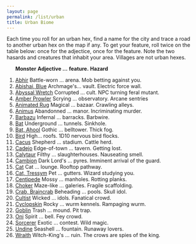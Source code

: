```yaml
---
layout: page
permalink: /list/urban
title: Urban Biome
---
```


Each time you roll for an urban hex, find a name for the city and trace a road to another urban hex on the map if any. To get your feature, roll twice on the table below: once for the adjectice, once for the feature. Note the two hasards and creatures that inhabit your area. Villages are not urban hexes.

&nbsp; &nbsp; &nbsp; <span class="a">**Monster**</span> <span class="bb">**Adjective ...**</span> <span class="cc">**feature.**</span> **Hazard**

1. <span class="a">[Abhir](/monsters/abhir)</span> <span class="b">Battle-worn ...</span>  <span class="c">arena.</span> <span class="d">Mob betting against you.</span> 
1. <span class="a">[Abishai, Blue](/monsters/abishai-blue)</span> <span class="b">Archmage's...</span>  <span class="c">vault.</span> <span class="d">Electric force wall.</span> 
1. <span class="a">[Abyssal Wretch](/monsters/abyssal-wretch)</span> <span class="b">Corrupted ...</span>  <span class="c">cult.</span> <span class="d">NPC turning feral mutant.</span> 
1. <span class="a">[Amber Prowler](/monsters/amber-prowler)</span> <span class="b">Scrying ...</span>  <span class="c">observatory.</span> <span class="d">Arcane sentries</span> 
1. <span class="a">[Animated Rug](/monsters/animated-rug)</span> <span class="b">Magical ...</span>  <span class="c">bazaar.</span> <span class="d">Crawling alleys.</span> 
1. <span class="a">[Animus](/monsters/animus)</span> <span class="b">Abandonned ...</span>  <span class="c">manor.</span> <span class="d">Incriminating murder.</span> 
1. <span class="a">[Barbazu](/monsters/barbazu)</span> <span class="b">Infernal ...</span>  <span class="c">barracks.</span> <span class="d">Barbwire.</span> 
1. <span class="a">[Bat](/monsters/bat)</span> <span class="b">Underground ...</span>  <span class="c">tunnels.</span> <span class="d">Sinkhole.</span>
1. <span class="a">[Bat, Ahool](/monsters/bat)</span> <span class="b">Gothic ...</span>  <span class="c">belltower.</span> <span class="d">Thick fog.</span>
1. <span class="a">[Bird](/monsters/bird)</span> <span class="b">High...</span>  <span class="c">roofs.</span> <span class="d">1D10 nervous bird flocks.</span>
1. <span class="a">[Cacus](/monsters/cacus)</span> <span class="b">Shepherd ...</span>  <span class="c">stadium.</span> <span class="d">Cattle herd.</span>
1. <span class="a">[Cadejo](/monsters/cadejo)</span> <span class="b">Edge-of-town ...</span>  <span class="c">tavern.</span> <span class="d">Getting lost.</span>
1. <span class="a">[Calytaur](/monsters/calytaur)</span> <span class="b">Filthy ...</span>  <span class="c">slaughterhouses.</span> <span class="d">Nauseating smell.</span>
1. <span class="a">[Cambion](/monsters/cambion)</span> <span class="b">Dark Lord's ...</span>  <span class="c">pyres.</span> <span class="d">Imminent arrival of the guard.</span>
1. <span class="a">[Cat](/monsters/cat)</span> <span class="b">Cat ...</span>  <span class="c">lounge.</span> <span class="d">Rooftop pathway.</span>
1. <span class="a">[Cat, Tressym](/monsters/cat-tressym)</span> <span class="b">Pet ...</span>  <span class="c">gutters.</span> <span class="d">Wizard studying you.</span>
1. <span class="a">[Centipede](/monsters/centipede)</span> <span class="b">Mossy ...</span>  <span class="c">manholes.</span> <span class="d">Rotting planks.</span>
1. <span class="a">[Choker](/monsters/choker)</span> <span class="b">Maze-like ...</span>  <span class="c">galeries.</span> <span class="d">Fragile scaffolding.</span>
1. <span class="a">[Crab, Braincrab](/monsters/crab-braincrab)</span> <span class="b">Beheading ...</span>  <span class="c">pools.</span> <span class="d">Skull idol.</span>
1. <span class="a">[Cultist](/monsters/cultist)</span> <span class="b">Wicked ...</span>  <span class="c">idols.</span> <span class="d">Fanatical crowd.</span>
1. <span class="a">[Cyclopskin](/monsters/cyclopskin)</span> <span class="b">Rocky ...</span>  <span class="c">wurm kennels.</span> <span class="d">Rampaging wurm.</span>
1. <span class="a">[Goblin](/monsters/goblin)</span> <span class="b">Trash ...</span>  <span class="c">mound.</span> <span class="d">Pit trap.</span>
1. <span class="a">[Oni](/monsters/oni)</span> <span class="b">Spirit ...</span>  <span class="c">bell.</span> <span class="d">Fey crowd.</span>
1. <span class="a">[Sorcerer](/monsters/sorcerer)</span> <span class="b">Exotic ...</span>  <span class="c">contest.</span> <span class="d">Wild magic.</span>
1. <span class="a">[Undine](/monsters/undine)</span> <span class="b">Seashell ...</span>  <span class="c">fountain.</span> <span class="d">Runaway lovers.</span>
1. <span class="a">[Wraith](/monsters/wraith)</span> <span class="b">Witch-King's ...</span>  <span class="c">ruin.</span> <span class="d">The crows are spies of the king.</span>
